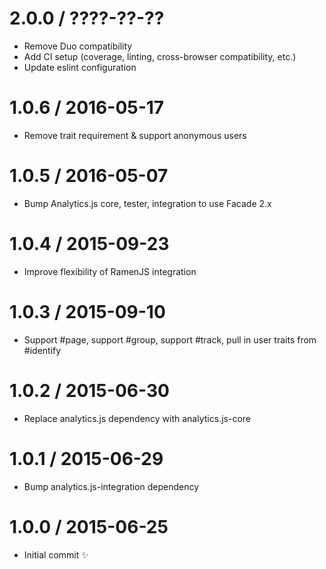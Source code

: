 2.0.0 / ????-??-??
==================

  * Remove Duo compatibility
  * Add CI setup (coverage, linting, cross-browser compatibility, etc.)
  * Update eslint configuration


1.0.6 / 2016-05-17
==================

  * Remove  trait requirement & support anonymous users

1.0.5 / 2016-05-07
==================

  * Bump Analytics.js core, tester, integration to use Facade 2.x

1.0.4 / 2015-09-23
==================

  * Improve flexibility of RamenJS integration

1.0.3 / 2015-09-10
==================

 * Support #page, support #group, support #track, pull in user traits from #identify

1.0.2 / 2015-06-30
==================

  * Replace analytics.js dependency with analytics.js-core

1.0.1 / 2015-06-29
==================

  * Bump analytics.js-integration dependency

1.0.0 / 2015-06-25
==================

  * Initial commit :sparkles:
